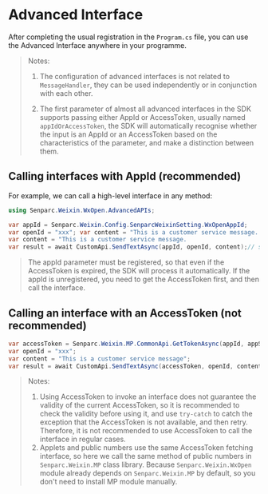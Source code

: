 # Advanced Interface

After completing the usual registration in the `Program.cs` file, you can use the Advanced Interface anywhere in your programme.

> Notes:
>
> 1. The configuration of advanced interfaces is not related to `MessageHandler`, they can be used independently or in conjunction with each other.
>
> 2. The first parameter of almost all advanced interfaces in the SDK supports passing either AppId or AccessToken, usually named `appIdOrAccessToken`, the SDK will automatically recognise whether the input is an AppId or an AccessToken based on the characteristics of the parameter, and make a distinction between them.

## Calling interfaces with AppId (recommended)

For example, we can call a high-level interface in any method:

```c#
using Senparc.Weixin.WxOpen.AdvancedAPIs;

var appId = Senparc.Weixin.Config.SenparcWeixinSetting.WxOpenAppId;
var openId = "xxx"; var content = "This is a customer service message.
var content = "This is a customer service message.
var result = await CustomApi.SendTextAsync(appId, openId, content);// send customer service message
```

> The appId parameter must be registered, so that even if the AccessToken is expired, the SDK will process it automatically. If the appId is unregistered, you need to get the AccessToken first, and then call the interface.

## Calling an interface with an AccessToken (not recommended)

```c#
var accessToken = Senparc.Weixin.MP.CommonApi.GetTokenAsync(appId, appSecret);//get AccessToken
var openId = "xxx";
var content = "This is a customer service message";
var result = await CustomApi.SendTextAsync(accessToken, openId, content);//Send the customer service message
```

> Notes:
>
> 1. Using AccessToken to invoke an interface does not guarantee the validity of the current AccessToken, so it is recommended to check the validity before using it, and use `try-catch` to catch the exception that the AccessToken is not available, and then retry. Therefore, it is not recommended to use AccessToken to call the interface in regular cases.
> 2. Applets and public numbers use the same AccessToken fetching interface, so here we call the same method of public numbers in `Senparc.Weixin.MP` class library. Because `Senparc.Weixin.WxOpen` module already depends on `Senparc.Weixin.MP` by default, so you don't need to install MP module manually.
